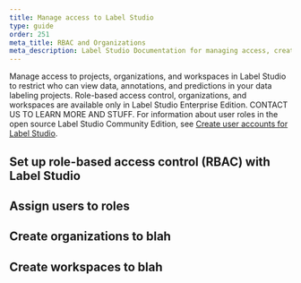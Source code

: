 ```yaml
---
title: Manage access to Label Studio
type: guide
order: 251
meta_title: RBAC and Organizations
meta_description: Label Studio Documentation for managing access, creating workspaces and organizations, and setting up permissions for your data labeling, machine learning, and data science projects.
---
```


Manage access to projects, organizations, and workspaces in Label Studio to restrict who can view data, annotations, and predictions in your data labeling projects. Role-based access control, organizations, and workspaces are available only in Label Studio Enterprise Edition. CONTACT US TO LEARN MORE AND STUFF. For information about user roles in the open source Label Studio Community Edition, see [Create user accounts for Label Studio](signup.html). 

## Set up role-based access control (RBAC) with Label Studio
## Assign users to roles 

## Create organizations to blah

## Create workspaces to blah

